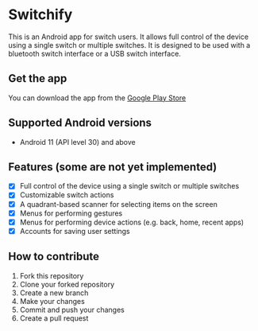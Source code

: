 # Switchify
This is an Android app for switch users. It allows full control of the device using a single switch or multiple switches. It is designed to be used with a bluetooth switch interface or a USB switch interface.

## Get the app
You can download the app from the [Google Play Store](https://play.google.com/store/apps/details?id=com.enaboapps.switchify)

## Supported Android versions
- Android 11 (API level 30) and above

## Features (some are not yet implemented)
- [x] Full control of the device using a single switch or multiple switches
- [x] Customizable switch actions
- [x] A quadrant-based scanner for selecting items on the screen
- [x] Menus for performing gestures
- [x] Menus for performing device actions (e.g. back, home, recent apps)
- [x] Accounts for saving user settings

## How to contribute
1. Fork this repository
2. Clone your forked repository
3. Create a new branch
4. Make your changes
5. Commit and push your changes
6. Create a pull request